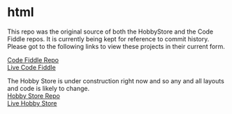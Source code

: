 # html

This repo was the original source of both the HobbyStore and the Code Fiddle repos. It is currently being kept for reference to commit history. Please got to the following links to view these projects in their current form.

<a href="https://github.com/SethMcGathey/codeFiddle">Code Fiddle Repo</a><br>
<a href="http://ec2-52-34-213-191.us-west-2.compute.amazonaws.com/codeFiddle/CodePage.php">Live Code Fiddle</a><br>

The Hobby Store is under construction right now and so any and all layouts and code is likely to change.<br>
<a href="https://github.com/SethMcGathey/HobbyStore">Hobby Store Repo</a><br>
<a href="http://ec2-52-34-213-191.us-west-2.compute.amazonaws.com/HobbyStore/index.php">Live Hobby Store</a>
